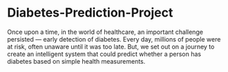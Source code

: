 # Diabetes-Prediction-Project
Once upon a time, in the world of healthcare, an important challenge persisted — early detection of diabetes.   Every day, millions of people were at risk, often unaware until it was too late.   But, we set out on a journey to create an intelligent system that could predict whether a person has diabetes based on simple health measurements.
